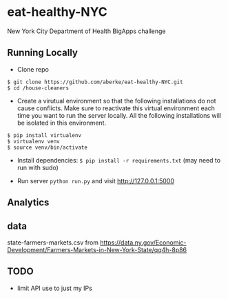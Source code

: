 eat-healthy-NYC
==============

New York City Department of Health BigApps challenge

Running Locally
---

* Clone repo 

```
$ git clone https://github.com/aberke/eat-healthy-NYC.git
$ cd /house-cleaners
```

* Create a virutual environment so that the following installations do not cause conflicts.  Make sure to reactivate this virtual environment each time you want to run the server locally.  All the following installations will be isolated in this environment.

```
$ pip install virtualenv
$ virtualenv venv
$ source venv/bin/activate
```

* Install dependencies: ```$ pip install -r requirements.txt``` (may need to run with sudo)

* Run server ```python run.py``` and visit <http://127.0.0.1:5000>


Analytics
---


data
---
state-farmers-markets.csv from https://data.ny.gov/Economic-Development/Farmers-Markets-in-New-York-State/qq4h-8p86


TODO
---

- limit API use to just my IPs



































